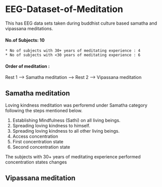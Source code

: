 # EEG-Dataset-of-Meditation
This has EEG data sets taken during buddhist culture based samatha and vipassana meditations. 

#### No.of Subjects: 10
    * No of subjects with 30+ years of meditating experience : 4
    * No of subjects with <30 years of meditating experience : 6 

#### Order of meditation : 
   Rest 1 --> Samatha meditation <break> --> Rest 2 --> Vipassana meditation

## Samatha meditation
Loving kindness meditation was perforemd under Samatha category following the steps mentioned below.
  1. Establishing Mindfulness (Sathi) on all living beings.
  2. Spreading loving kindness to himself.
  3. Spreading loving kindness to all other living beings.
  4. Access concentration 
  5. First concentration state
  6. Second concentration state
  
  The subjects with 30+ years of meditating experience performed concentration states changes 

## Vipassana meditation

